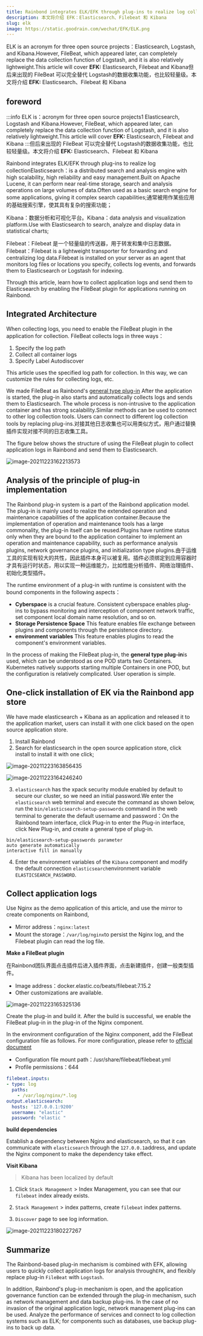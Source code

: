 ```yaml
---
title: Rainbond integrates ELK/EFK through plug-ins to realize log collection
description: 本文将介绍 EFK：Elasticsearch、Filebeat 和 Kibana
slug: elk
image: https://static.goodrain.com/wechat/EFK/ELK.png
---
```


ELK is an acronym for three open source projects：Elasticsearch, Logstash, and Kibana.However, FileBeat, which appeared later, can completely replace the data collection function of Logstash, and it is also relatively lightweight.This article will cover **EFK:** Elasticsearch, Filebeat and Kibana但后来出现的 FileBeat 可以完全替代 Logstash的数据收集功能，也比较轻量级。本文将介绍 **EFK:** Elasticsearch、Filebeat 和 Kibana

## foreword

:::info ELK is：acronym for three open source projects1 Elasticsearch, Logstash and Kibana.However, FileBeat, which appeared later, can completely replace the data collection function of Logstash, and it is also relatively lightweight.This article will cover **EFK:** Elasticsearch, Filebeat and Kibana :::但后来出现的 FileBeat 可以完全替代 Logstash的数据收集功能，也比较轻量级。本文将介绍 **EFK:** Elasticsearch、Filebeat 和 Kibana

Rainbond integrates ELK/EFK through plug-ins to realize log collectionElasticsearch：is a distributed search and analysis engine with high scalability, high reliability and easy management.Built on Apache Lucene, it can perform near real-time storage, search and analysis operations on large volumes of data.Often used as a basic search engine for some applications, giving it complex search capabilities;通常被用作某些应用的基础搜索引擎，使其具有复杂的搜索功能；

Kibana：数据分析和可视化平台。Kibana：data analysis and visualization platform.Use with Elasticsearch to search, analyze and display data in statistical charts;

Filebeat：Filebeat 是一个轻量级的传送器，用于转发和集中日志数据。Filebeat：Filebeat is a lightweight transporter for forwarding and centralizing log data.Filebeat is installed on your server as an agent that monitors log files or locations you specify, collects log events, and forwards them to Elasticsearch or Logstash for indexing.

Through this article, learn how to collect application logs and send them to Elasticsearch by enabling the FileBeat plugin for applications running on Rainbond.

## Integrated Architecture

When collecting logs, you need to enable the FileBeat plugin in the application for collection. FileBeat collects logs in three ways：

1. Specify the log path
2. Collect all container logs
3. Specify Label Autodiscover

This article uses the specified log path for collection. In this way, we can customize the rules for collecting logs, etc.

We made FileBeat as Rainbond's [general type plug-in](https://www.rainbond.com/docs/get-start/concept/plugin?channel=itpub) After the application is started, the plug-in also starts and automatically collects logs and sends them to Elasticsearch. The whole process is non-intrusive to the application container and has strong scalability.Similar methods can be used to connect to other log collection tools. Users can connect to different log collection tools by replacing plug-ins.对接其他日志收集也可以用类似方式，用户通过替换插件实现对接不同的日志收集工具。

The figure below shows the structure of using the FileBeat plugin to collect application logs in Rainbond and send them to Elasticsearch.

![image-20211223162213573](https://grstatic.oss-cn-shanghai.aliyuncs.com/wechat/EFK/es_architecture.png)

## Analysis of the principle of plug-in implementation

The Rainbond plug-in system is a part of the Rainbond application model. The plug-in is mainly used to realize the extended operation and maintenance capabilities of the application container.Because the implementation of operation and maintenance tools has a large commonality, the plug-in itself can be reused.Plugins have runtime status only when they are bound to the application container to implement an operation and maintenance capability, such as performance analysis plugins, network governance plugins, and initialization type plugins.由于运维工具的实现有较大的共性，因此插件本身可以被复用。插件必须绑定到应用容器时才具有运行时状态，用以实现一种运维能力，比如性能分析插件、网络治理插件、初始化类型插件。

The runtime environment of a plug-in with runtime is consistent with the bound components in the following aspects：

- **Cyberspace** is a crucial feature. Consistent cyberspace enables plug-ins to bypass monitoring and interception of component network traffic, set component local domain name resolution, and so on.
- **Storage Persistence Space** This feature enables file exchange between plugins and components through the persistence directory.
- **environment variables** This feature enables plugins to read the component's environment variables.

In the process of making the FileBeat plug-in, the **general type plug-in**is used, which can be understood as one POD starts two Containers. Kubernetes natively supports starting multiple Containers in one POD, but the configuration is relatively complicated. User operation is simple.

## One-click installation of EK via the Rainbond app store

We have made elasticsearch + Kibana as an application and released it to the application market, users can install it with one click based on the open source application store.

1. Install Rainbond
2. Search for elasticsearch in the open source application store, click install to install it with one click;

![image-20211223163856435](https://grstatic.oss-cn-shanghai.aliyuncs.com/wechat/EFK/es_store.png)

![image-20211223164246240](https://grstatic.oss-cn-shanghai.aliyuncs.com/wechat/EFK/es_topology.png)

3. `elasticsearch` has the xpack security module enabled by default to secure our cluster, so we need an initial password.We enter the `elasticsearch` web terminal and execute the command as shown below, run the `bin/elasticsearch-setup-passwords` command in the web terminal to generate the default username and password：On the Rainbond team interface, click Plug-in to enter the Plug-in interface, click New Plug-in, and create a general type of plug-in.

```shell
bin/elasticsearch-setup-passwords parameter
auto generate automatically
interactive fill in manually
```

4. Enter the environment variables of the `Kibana` component and modify the default connection `elasticsearch`environment variable `ELASTICSEARCH_PASSWORD`.

## Collect application logs

Use Nginx as the demo application of this article, and use the mirror to create components on Rainbond,

- Mirror address：`nginx:latest`
- Mount the storage：`/var/log/nginx`to persist the Nginx log, and the Filebeat plugin can read the log file.

**Make a FileBeat plugin**

在Rainbond团队界面点击插件后进入插件界面，点击新建插件，创建一般类型插件。

- Image address：docker.elastic.co/beats/filebeat:7.15.2
- Other customizations are available.

![image-20211223165325136](https://grstatic.oss-cn-shanghai.aliyuncs.com/wechat/EFK/create_plugin.png)

Create the plug-in and build it. After the build is successful, we enable the FileBeat plug-in in the plug-in of the Nginx component.

In the environment configuration of the Nginx component, add the FileBeat configuration file as follows. For more configuration, please refer to [official document](https://www.elastic.co/guide/en/beats/filebeat/current/filebeat-reference-yml.html)

- Configuration file mount path：/usr/share/filebeat/filebeat.yml
- Profile permissions：644

```yaml
filebeat.inputs:
- type: log
  paths:
    - /var/log/nginx/*.log
output.elasticsearch:
  hosts: '127.0.0.1:9200'
  username: "elastic"
  password: "elastic "
```

**build dependencies**

Establish a dependency between Nginx and elasticsearch, so that it can communicate with `elasticsearch` through the `127.0.0.1`address, and update the Nginx component to make the dependency take effect.

**Visit Kibana**

> Kibana has been localized by default

1. Click `Stack Management` > Index Management, you can see that our `filebeat` index already exists.

2. `Stack Management` > index patterns, create `filebeat` index patterns.

3. `Discover` page to see log information.

![image-20211223180227267](https://grstatic.oss-cn-shanghai.aliyuncs.com/wechat/EFK/discover.png)

## Summarize

The Rainbond-based plug-in mechanism is combined with EFK, allowing users to quickly collect application logs for analysis through`EFK`, and flexibly replace plug-in `FileBeat` with `Logstash`.

In addition, Rainbond's plug-in mechanism is open, and the application governance function can be extended through the plug-in mechanism, such as network management and data backup plug-ins. In the case of no invasion of the original application logic, network management plug-ins can be used. Analyze the performance of services and connect to log collection systems such as ELK; for components such as databases, use backup plug-ins to back up data.
